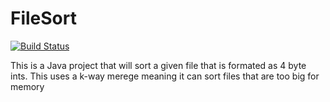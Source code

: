 # FileSort
[![Build Status](https://travis-ci.org/danwain/FileSort.svg?branch=master)](https://travis-ci.org/danwain/FileSort)

This is a Java project that will sort a given file that is formated as 4 byte ints.
This uses a k-way merege meaning it can sort files that are too big for memory
